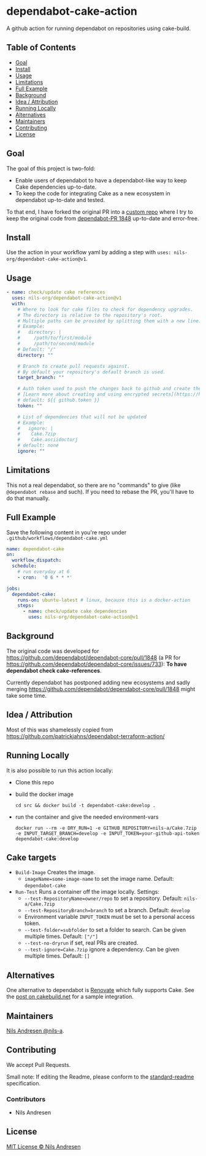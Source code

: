 # dependabot-cake-action

A github action for running dependabot on repositories using cake-build.

## Table of Contents

- [Goal](#goal)  
- [Install](#install)
- [Usage](#usage)
- [Limitations](#limitations)
- [Full Example](#full-example)
- [Background](#background)
- [Idea / Attribution](#idea--attribution)
- [Running Locally](#running-locally)
- [Alternatives](#alternatives) 
- [Maintainers](#maintainers)
- [Contributing](#contributing)
- [License](#license)

## Goal

The goal of this project is two-fold:
- Enable users of dependabot to have a dependabot-like way to keep Cake dependencies up-to-date.
- To keep the code for integrating Cake as a new ecosystem in dependabot up-to-date and tested.

To that end, I have forked the original PR into a [custom repo](https://github.com/nils-org/dependabot-core/tree/cake/main) 
where I try to keep the original code from [dependabot-PR 1848](https://github.com/dependabot/dependabot-core/pull/1848) up-to-date
and error-free.

## Install

Use the action in your workflow yaml by adding a step with `uses: nils-org/dependabot-cake-action@v1`.

## Usage

```yml
- name: check/update cake references
  uses: nils-org/dependabot-cake-action@v1
  with:
    # Where to look for cake files to check for dependency upgrades.
    # The directory is relative to the repository's root.
    # Multiple paths can be provided by splitting them with a new line.
    # Example:
    #   directory: |
    #     /path/to/first/module
    #     /path/to/second/module
    # Default: "/"
    directory: ""

    # Branch to create pull requests against.
    # By default your repository's default branch is used.
    target_branch: ""

    # Auth token used to push the changes back to github and create the pull request with.
    # [Learn more about creating and using encrypted secrets](https://help.github.com/en/actions/automating-your-workflow-with-github-actions/creating-and-using-encrypted-secrets)
    # default: ${{ github.token }}
    token: ""

    # List of dependencies that will not be updated
    # Example:
    #   ignore: |
    #    Cake.7zip
    #    Cake.asciidoctorj
    # default: none
    ignore: ""
```

## Limitations

This not a real dependabot, so there are no "commands" to give (like `@dependabot rebase` and such). If you need to rebase the PR, you'll have to do that manually.

## Full Example
Save the following content in you're repo under `.github/workflows/dependabot-cake.yml`
```yml
name: dependabot-cake
on:
  workflow_dispatch:
  schedule:
    # run everyday at 6
    - cron:  '0 6 * * *'

jobs:
  dependabot-cake:
    runs-on: ubuntu-latest # linux, because this is a docker-action
    steps:
      - name: check/update cake dependencies
        uses: nils-org/dependabot-cake-action@v1
```

## Background

The original code was developed for https://github.com/dependabot/dependabot-core/pull/1848 (a PR for https://github.com/dependabot/dependabot-core/issues/733): **To have dependabot check cake-references**.

Currently dependabot has postponed adding new ecosystems and sadly merging https://github.com/dependabot/dependabot-core/pull/1848 might take some time.

## Idea / Attribution

Most of this was shamelessly copied from https://github.com/patrickjahns/dependabot-terraform-action/

## Running Locally
It is also possible to run this action locally:

* Clone this repo
* build the docker image

  `cd src && docker build -t dependabot-cake:develop .`
* run the container and give the needed environment-vars

  `docker run --rm -e DRY_RUN=1 -e GITHUB_REPOSITORY=nils-a/Cake.7zip -e INPUT_TARGET_BRANCH=develop -e INPUT_TOKEN=your-github-api-token dependabot-cake:develop`

## Cake targets

* `Build-Image` Creates the image.
  * `imageName=some-image-name` to set the image name. Default: `dependabot-cake`
* `Run-Test` Runs a container off the image locally. Settings:
  * `--test-RepositoryName=owner/repo` to set a repository. Default: `nils-a/Cake.7zip`
  * `--test-RepositoryBranch=branch` to set a branch. Default: `develop`
  * Environment variable `INPUT_TOKEN` must be set to a personal access token.
  * `--test-folder=subfolder` to set a folder to search. Can be given multiple times. Default: `["/"]`
  * `--test-no-dryrun` if set, real PRs are created.
  * `--test-ignore=Cake.7zip` ignore a dependency. Can be given multiple times. Default: `[]`

## Alternatives

One alternative to dependabot is [Renovate](https://www.whitesourcesoftware.com/free-developer-tools/renovate/)
which fully supports Cake. See the [post on cakebuild.net](https://cakebuild.net/blog/2021/04/cake-support-in-renovate) for a sample integration.

## Maintainers

[Nils Andresen @nils-a](https://github.com/nils-a).

## Contributing
We accept Pull Requests.

Small note: If editing the Readme, please conform to the [standard-readme](https://github.com/RichardLitt/standard-readme) specification. 

### Contributors

* Nils Andresen

## License

[MIT License © Nils Andresen](LICENSE.txt)